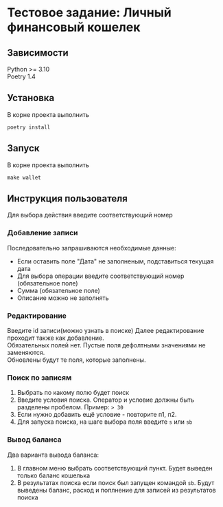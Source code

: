 # Тестовое задание: Личный финансовый кошелек

## Зависимости
Python >= 3.10  
Poetry 1.4

## Установка
В корне проекта выполнить
```commandline
poetry install
```

## Запуск
В корне проекта выполнить
```commandline
make wallet
```
## Инструкция пользователя
Для выбора действия введите соответствующий номер

### Добавление записи
Последовательно запрашиваются необходимые данные:
* Если оставить поле "Дата" не заполненым, подставиться текущая дата
* Для выбора операции введите соответствующий номер (обязательное поле)
* Сумма (обязательное поле)
* Описание можно не заполнять

### Редактирование
Введите id записи(можно узнать в поиске)
Далее редактирование проходит также как добавление.  
Обязательных полей нет. Пустые поля дефолтными значениями не заменяются.  
Обновлены будут те поля, которые заполнены.

### Поиск по записям
1. Выбрать по какому полю будет поиск
2. Введите условия поиска. Оператор и условие должны быть разделены пробелом. Пример: `> 30`
3. Если нужно добавить ещё условие - повторите п1, п2.
4. Для запуска поиска, на шаге выбора поля введите `s` или `sb`

### Вывод баланса
Два варианта вывода баланса:
1. В главном меню выбрать соответствующий пункт. Будет выведен только баланс кошелька
2. В результатах поиска если поиск был запущен командой `sb`. Будут выведены баланс, расход и поплнение для записей из результатов поиска
